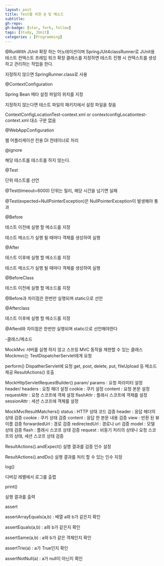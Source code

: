 ```yaml
---
layout: post
title: Test를 위한 @ 및 메소드
subtitle: 
gh-repo: 
gh-badge: [star, fork, follow]
tags: [Study, JUnit]
categories : [Programming]
---
```




@RunWith
JUnit 확장 하는 어노테이션이며 SpringJUit4classRunner로 JUnit용 테스트 컨텍스트 프레임 워크 확장 클래스를 지정하면 테스트 진행 시 컨텍스트를 생성하고 관리하는 작업을 한다.

지정하지 않으면 SpringRunner.class로 사용



@ContextConfiguration

Spring Bean 메타 설정 파일의 위치를 지정

지정하지 않는다면 테스트 파일의 패키지에서 설정 파일을 찾음

ContextConfigLocationTest-context.xml or contextconfigLocationtest-context.xml 대소 구분 없음



@WebAppConfiguration

웹 어플리케이션 전용 DI 컨테이너로 처리



@ignore

해당 테스트를 테스트를 하지 않는다.



@Test

단위 테스트를 선언

@Test(timeout=6000) 단위는 밀리, 해당 시간을 넘기면 실패

@Test(expected=NullPointerException)은 NullPointerException이 발생해야 통과



@Before

테스트 이전에 실행 할 메소드를 지정

테스트 메소드가 실행 될 때마다 객체를 생성하여 실행



@After

테스트 이후에 실행 할 메소드를 지정

테스트 메소드가 실행 될 때마다 객체를 생성하여 실행



@BeforeClass

테스트 이전에 실행 할 메소드를 지정

@Before과 차이점은 한번만 실행되며 static으로 선언



@Afterclass

테스트 이후에 실행 할 메소드를 지정

@Afterd와 차이점은 한번만 실행되며 static으로 선언해야한다





-클래스/메소드

MockMvc
서버를 실행 하지 않고 스프링 MVC 동작을 재현할 수 있는 클래스
Mockmvc는 TestDispatcherServlet에게 요청

perform()
DispatherServlet에 요청
get, post, delete, put, fileUpload 등 메소드 제공
ResultActions() 호출

MockHttpServletRequestBuilder()
param/ params : 요청 파라미터 설정
header/ headers : 요청 헤더 설정
cookie : 쿠키 설정
content : 요청 본문 설정
requestAttr : 요청 스코프에 객체 설정
flashAttr : 플래시 스코프에 객체를 설정
sessionAttr : 세션 스코프에 객체를 설정

MockMvcResultMatchers()
status : HTTP 상태 코드 검증
header : 응답 헤더의 상태 검증
cookie : 쿠키 상태 검증
content : 응답 한 본문 내용 검증
view : 반환 된 뷰 이름 검증
forwardedUrl : 경로 검증
redirectedUrl : 경로나 url 검증
model : 모델 상태 검증
flash : 플래시 스코프 상태 검증
request : 비동기 처리의 상태나 요청 스코프의 상태, 세션 스코프 상태 검증

ResultActions().andExpect()
실행 결과를 검증 인수 설정

ResultActions().andDo()
실행 결과를 처리 할 수 있는 인수 지정


log()

디버깅 레벨에서 로그를 출렵


print()

실행 결과를 출력



assert

assertArrayEquals(a,b) : 배열 a와  b가 같은지 확인

assertEquals(a,b) : a와 b가 같은지 확인

assertSame(a,b) : a와 b가 같은 객체인지 확인

assertTrie(a) : a가 True인지 확인

assertNotNull(a) : a가 null이 아닌지 확인



